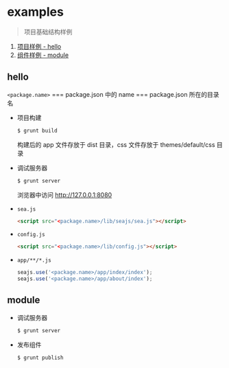 # examples

  > 项目基础结构样例


1. [项目样例 - hello](#hello)
2. [组件样例 - module](#module)


## hello

`<package.name>` === package.json 中的 name === package.json 所在的目录名

- 项目构建

    ```bash
    $ grunt build
    ```

    构建后的 app 文件存放于 dist 目录，css 文件存放于 themes/default/css 目录

- 调试服务器

    ```bash
    $ grunt server
    ```

    浏览器中访问 http://127.0.0.1:8080

- `sea.js`

    ```html
    <script src="<package.name>/lib/seajs/sea.js"></script>
    ```

- `config.js`

    ```html
    <script src="<package.name>/lib/config.js"></script>
    ```

- `app/**/*.js`

    ```javascript
    seajs.use('<package.name>/app/index/index');
    seajs.use('<package.name>/app/about/index');
    ```


## module

- 调试服务器

    ```bash
    $ grunt server
    ```

- 发布组件

    ```bash
    $ grunt publish
    ```
